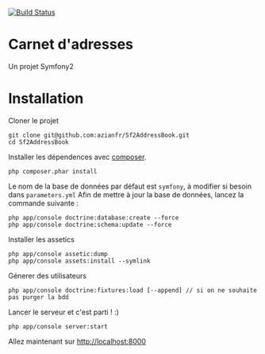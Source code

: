 [![Build Status](https://travis-ci.org/azianfr/Sf2AddressBook.svg?branch=master)](https://travis-ci.org/azianfr/Sf2AddressBook)

# Carnet d'adresses

Un projet Symfony2

# Installation

Cloner le projet 

```
git clone git@github.com:azianfr/Sf2AddressBook.git
cd Sf2AddressBook
```

Installer les dépendences avec [composer](https://getcomposer.org/).

```
php composer.phar install
```

Le nom de la base de données par défaut est `symfony`, à modifier si besoin dans `parameters.yml`
Afin de mettre à jour la base de données, lancez la commande suivante :

```
php app/console doctrine:database:create --force
php app/console doctrine:schema:update --force
```

Installer les assetics

```
php app/console assetic:dump
php app/console assets:install --symlink
```

Génerer des utilisateurs

```
php app/console doctrine:fixtures:load [--append] // si on ne souhaite pas purger la bdd
```

Lancer le serveur et c'est parti ! :)

```
php app/console server:start
```

Allez maintenant sur [http://localhost:8000](http://localhost:8000)
